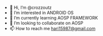 - 👋 Hi, I’m @crozzoutz
- 👀 I’m interested in ANDROID OS
- 🌱 I’m currently learning AOSP FRAMEWORK
- 💞️ I’m looking to collaborate on AOSP
- 📫 How to reach me hari15987@gmail.com

<!---
crozzoutz/crozzoutz is a ✨ special ✨ repository because its `README.md` (this file) appears on your GitHub profile.
You can click the Preview link to take a look at your changes.
--->

